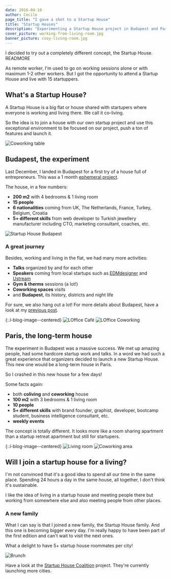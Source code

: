 ```yaml
---
date: 2016-04-10
author: Cecile
page_title: "I gave a shot to a Startup House"
title: "Startup Houses"
description: "Experimenting a Startup House project in Budapest and Paris"
cover_picture: working-from-living-room.jpg
banner_picture: cosy-living-room.jpg
---
```


I decided to try out a completely different concept, the Startup House.
READMORE

As remote worker, I'm used to go on working sessions alone or with maximum 1-2 other workers.
But I got the opportunity to attend a Startup House and live with 15 startuppers.

## What's a Startup House?

A Startup House is a big flat or house shared with startupers where everyone is working and living there. We call it co-living.

So the idea is to join a house with our own startup project and use this exceptional environment to be focused on our project, push a ton of features and launch it.

![Coworking table](/assets/images/blog/articles/2016-04-10-startup-house/coworking-table.jpg)

## Budapest, the experiment

Last December, I landed in Budapest for a first try of a house full of entrepreneurs.
This was a 1 month [ephemeral project](http://startuphousebudapest.com/).

The house, in a few numbers:

* **200 m2** with 4 bedrooms & 1 living room
* **15 people**
* **6 nationalities** coming from UK, The Netherlands, France, Turkey, Belgium, Croatia
* **5+ different skills** from web developer to Turkish jewellery manufacturer including CTO, marketing consultant, coaches, etc.

![Startup House Budapest](/assets/images/blog/articles/2016-04-10-startup-house/startup-house-budapest.jpg)

### A great journey

Besides, working and living in the flat, we had many more activities:

* **Talks** organized by and for each other
* **Speakers** coming from local startups such as [EDMdesigner](http://edmdesigner.com/) and [Ustream](http://www.ustream.tv/)
* **Gym & therms** sessions (a lot!)
* **Coworking spaces** visits
* and **Budapest**, its history, districts and night life

For sure, we also hang out a lot!
For more details about Budapest, have a look at my [previous post](/blog/2016-02-17-budapest.html).

{:.l-blog-image--centered}
![LOffice Café](/assets/images/blog/articles/2016-04-10-startup-house/loffice-cafe.jpg)
![LOffice Coworking](/assets/images/blog/articles/2016-04-10-startup-house/loffice-coworking.jpg)

## Paris, the long-term house

The experiment in Budapest was a massive success. We met up amazing people, had some hardcore startup work and talks. In a word we had such a great experience that organizers decided to launch a new Startup House. This new one would be a long-term house in Paris.

So I crashed in this new house for a few days!

Some facts again:

* both **coliving** and **coworking** house
* **100 m2** with 3 bedrooms & 1 living room
* **10 people**
* **5+ different skills** with brand founder, graphist, developer, bootcamp student, business intelligence consultant, etc.
* **weekly events**

The concept is totally different. It looks more like a room sharing apartment than a startup retreat apartment but still for startupers.

{:.l-blog-image--centered}
![Living room](/assets/images/blog/articles/2016-04-10-startup-house/living-room.jpg)
![Coworking area](/assets/images/blog/articles/2016-04-10-startup-house/coworking-area.jpg)

## Will I join a startup house for a living?

I'm not convinced that it's a good idea to spend all our time in the same place. Spending 24 hours a day in the same house, all together, I don't think it's sustainable.

I like the idea of living in a startup house and meeting people there but working from somewhere else and also meeting people from other places.

### A new family

What I can say is that I joined a new family, the Startup House family. And this one is becoming bigger every day.
I'm really happy to have been part of the first edition and can't wait to visit the next ones.

What a delight to have 5+ startup house roommates per city!

![Brunch](/assets/images/blog/articles/2016-04-10-startup-house/brunch.jpg)

Have a look at the [Startup House Coalition](http://thecoalition.io/) project. They're currently launching more cities.
